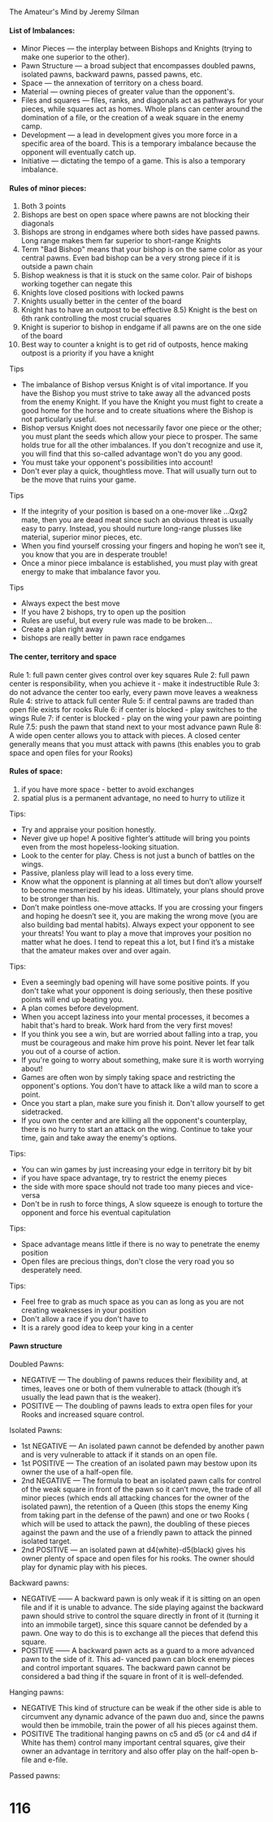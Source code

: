 The Amateur's Mind by Jeremy Silman

#### List of Imbalances:

* Minor Pieces — the interplay between Bishops and Knights (trying to make one superior to the other).
* Pawn Structure — a broad subject that encompasses doubled pawns, isolated pawns, backward pawns, passed pawns, etc.
* Space — the annexation of territory on a chess board.
* Material — owning pieces of greater value than the opponent's.
* Files and squares — files, ranks, and diagonals act as pathways for your pieces, while squares act as homes. Whole
  plans can center around the domination of a file, or the creation of a weak square in the enemy camp.
* Development — a lead in development gives you more force in a specific area of the board. This is a temporary
  imbalance because the opponent will eventually catch up.
* Initiative — dictating the tempo of a game. This is also a temporary imbalance.

#### Rules of minor pieces:

1) Both 3 points
2) Bishops are best on open space where pawns are not blocking their diagonals
3) Bishops are strong in endgames where both sides have passed pawns. Long range makes them far superior to short-range
   Knights
4) Term "Bad Bishop" means that your bishop is on the same color as your central pawns. Even bad bishop can be a very
   strong piece if it is outside a pawn chain
5) Bishop weakness is that it is stuck on the same color. Pair of bishops working together can negate this
6) Knights love closed positions with locked pawns
7) Knights usually better in the center of the board
8) Knight has to have an outpost to be effective
   8.5) Knight is the best on 6th rank controlling the most crucial squares
9) Knight is superior to bishop in endgame if all pawns are on the one side of the board
10) Best way to counter a knight is to get rid of outposts, hence making outpost is a priority if you have a knight

Tips

* The imbalance of Bishop versus Knight is of vital importance. If you have the Bishop you must strive to take away all
  the advanced posts from the enemy Knight. If you have the Knight you must fight to create a good home for the horse
  and to create situations where the Bishop is not particularly useful.
* Bishop versus Knight does not necessarily favor one piece or the other; you must plant the seeds which allow your
  piece to prosper. The same holds true for all the other imbalances. If you don't recognize and use it, you will find
  that this so-called advantage won't do you any good.
* You must take your opponent's possibilities into account!
* Don't ever play a quick, thoughtless move. That will usually turn out to be the move that ruins your game.

Tips

* If the integrity of your position is based on a one-mover like ...Qxg2 mate, then you are dead meat since such an
  obvious threat is usually easy to parry. Instead, you should nurture long-range plusses like material, superior minor
  pieces, etc.
* When you find yourself crossing your fingers and hoping he won’t see it, you know that you are in desperate trouble!
* Once a minor piece imbalance is established, you must play with great energy to make that imbalance favor you.

Tips

* Always expect the best move
* If you have 2 bishops, try to open up the position
* Rules are useful, but every rule was made to be broken...
* Create a plan right away
* bishops are really better in pawn race endgames

#### The center, territory and space

Rule 1: full pawn center gives control over key squares
Rule 2: full pawn center is responsibility, when you achieve it - make it indestructible
Rule 3: do not advance the center too early, every pawn move leaves a weakness
Rule 4: strive to attack full center
Rule 5: if central pawns are traded than open file exists for rooks
Rule 6: if center is blocked - play switches to the wings
Rule 7: if center is blocked - play on the wing your pawn are pointing
Rule 7.5: push the pawn that stand next to your most advance pawn
Rule 8: A wide open center allows you to attack with pieces. A closed center generally means that you must attack with
pawns (this enables you to grab space and open files for your Rooks)

#### Rules of space:

1) if you have more space - better to avoid exchanges
2) spatial plus is a permanent advantage, no need to hurry to utilize it

Tips:

* Try and appraise your position honestly.
* Never give up hope! A positive fighter’s attitude will bring you points even from the most hopeless-looking situation.
* Look to the center for play. Chess is not just a bunch of battles on the wings.
* Passive, planless play will lead to a loss every time.
* Know what the opponent is planning at all times but don’t allow yourself to become mesmerized by his ideas.
  Ultimately, your plans should prove to be stronger than his.
* Don’t make pointless one-move attacks. If you are crossing your fingers and hoping he doesn’t see it, you are making
  the wrong move (you are also building bad mental habits). Always expect your opponent to see your threats! You want to
  play a move that improves your position no matter what he does. I tend to repeat this a lot, but I find it’s a mistake
  that the amateur makes over and over again.

Tips:

* Even a seemingly bad opening will have some positive points. If you don't take what your opponent is doing
  seriously, then these positive points will end up beating you.
* A plan comes before development.
* When you accept laziness into your mental processes, it becomes a habit that's hard to break. Work hard from the
  very first moves!
* If you think you see a win, but are worried about falling into a trap, you must be courageous and make him prove his
  point. Never let fear talk you out of a course of action.
* If you're going to worry about something, make sure
  it is worth worrying about!
* Games are often won by simply taking space and
  restricting the opponent's options. You don't have to attack like a wild man to score a point.
* Once you start a plan, make sure you finish it. Don't allow yourself to get sidetracked.
* If you own the center and are killing all the opponent's counterplay, there is no hurry to start an attack on the
  wing. Continue to take your time, gain and take away the enemy's options.

Tips:

* You can win games by just increasing your edge in territory bit by bit
* if you have space advantage, try to restrict the enemy pieces
* the side with more space should not trade too many pieces and vice-versa
* Don't be in rush to force things, A slow squeeze is enough to torture the opponent and force his eventual
  capitulation

Tips:

* Space advantage means little if there is no way to penetrate the enemy position
* Open files are precious things, don't close the very road you so desperately need.

Tips:

* Feel free to grab as much space as you can as long as you are not creating weaknesses in your position
* Don't allow a race if you don't have to
* It is a rarely good idea to keep your king in a center

#### Pawn structure

Doubled Pawns:

* NEGATIVE — The doubling of pawns reduces their flexibility and, at times, leaves one or both of them vulnerable to
  attack (though it’s usually the lead pawn that is the weaker).
* POSITIVE — The doubling of pawns leads to extra open files for your Rooks and increased square control.

Isolated Pawns:

* 1st NEGATIVE — An isolated pawn cannot be defended by another pawn and is very vulnerable to attack if it stands on an
  open file.
* 1st POSITIVE — The creation of an isolated pawn may bestow upon its owner the use of a half-open file.
* 2nd NEGATIVE — The formula to beat an isolated pawn calls for control of the weak square in front of the pawn so it
  can’t move, the trade of all minor pieces (which ends all attacking chances for the owner of the isolated pawn), the
  retention of a Queen (this stops the enemy King from taking part in the defense of the pawn) and one or two Rooks (
  which will be used to attack the pawn), the doubling of these pieces against the pawn and the use of a friendly pawn
  to attack the pinned isolated target.
* 2nd POSITIVE — an isolated pawn at d4(white)-d5(black)  gives his owner plenty of space and open files for his rooks.
  The owner should play for dynamic play with his pieces.

Backward pawns:

* NEGATIVE —— A backward pawn is only weak if it is sitting on an open file and if it is unable to advance. The side
  playing against the backward pawn should strive to control the square directly in front of it (turning it into an
  immobile target), since this square cannot be defended by a pawn. One way to do this is to exchange all the pieces
  that defend this square.
* POSITIVE —— A backward pawn acts as a guard to a more advanced pawn to the side of it. This ad- vanced pawn can block
  enemy pieces and control important squares. The backward pawn cannot be considered a bad thing if the square in front
  of it is well-defended.

Hanging pawns:

* NEGATIVE This kind of structure can be weak if the other side is able to circumvent any dynamic advance of the pawn
  duo and, since the pawns would then be immobile, train the power of all his pieces against them.
* POSITIVE The traditional hanging pawns on c5 and d5 (or c4 and d4 if White has them) control many important central
  squares, give their owner an advantage in territory and also offer play on the half-open b-file and e-file.

Passed pawns:
# 116
